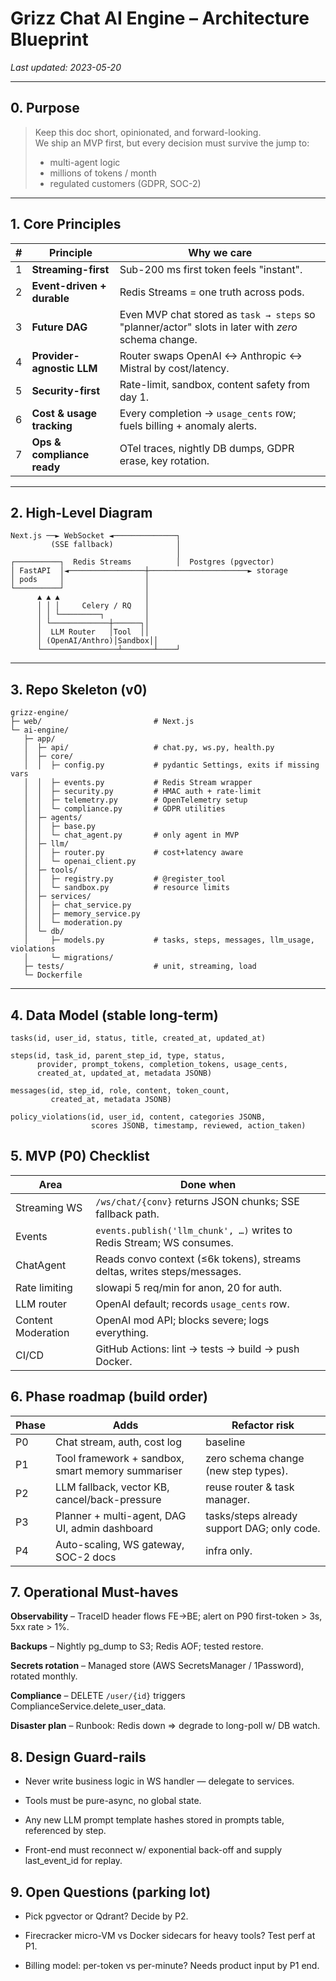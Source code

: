 # Grizz Chat AI Engine – Architecture Blueprint  
*Last updated: 2023-05-20*

---

## 0. Purpose

> Keep this doc short, opinionated, and forward-looking.  
> We ship an MVP first, but every decision must survive the jump to:
>  * multi-agent logic  
>  * millions of tokens / month  
>  * regulated customers (GDPR, SOC-2)  

---

## 1. Core Principles

| # | Principle | Why we care |
|---|-----------|-------------|
| 1 | **Streaming-first** | Sub-200 ms first token feels "instant". |
| 2 | **Event-driven + durable** | Redis Streams = one truth across pods. |
| 3 | **Future DAG** | Even MVP chat stored as `task → steps` so "planner/actor" slots in later with *zero* schema change. |
| 4 | **Provider-agnostic LLM** | Router swaps OpenAI ↔ Anthropic ↔ Mistral by cost/latency. |
| 5 | **Security-first** | Rate-limit, sandbox, content safety from day 1. |
| 6 | **Cost & usage tracking** | Every completion → `usage_cents` row; fuels billing + anomaly alerts. |
| 7 | **Ops & compliance ready** | OTel traces, nightly DB dumps, GDPR erase, key rotation. |

---

## 2. High-Level Diagram

```
Next.js ──► WebSocket ◄──────────────┐
         (SSE fallback)              │
                                     │
┌──────────┐  Redis Streams          │  Postgres (pgvector)
│ FastAPI  │◄─────────────────┼──────────────────────► storage
│ pods     │                  │
└──────────┘                  │
      ▲ ▲ ▲                   │
      │ │ │     Celery / RQ   │
      │ │ └─────────┐         │
      │ └─────────────┼──────┐│
      │  LLM Router   │Tool  ││
      │ (OpenAI/Anthro)│Sandbox││
      └─────────────────┴───────┴────┘
```

---

## 3. Repo Skeleton (v0)

```
grizz-engine/
├─ web/                         # Next.js
└─ ai-engine/                   
   ├─ app/
   │  ├─ api/                   # chat.py, ws.py, health.py
   │  ├─ core/
   │  │  ├─ config.py           # pydantic Settings, exits if missing vars
   │  │  ├─ events.py           # Redis Stream wrapper
   │  │  ├─ security.py         # HMAC auth + rate-limit
   │  │  ├─ telemetry.py        # OpenTelemetry setup
   │  │  └─ compliance.py       # GDPR utilities
   │  ├─ agents/
   │  │  ├─ base.py
   │  │  └─ chat_agent.py       # only agent in MVP
   │  ├─ llm/
   │  │  ├─ router.py           # cost+latency aware
   │  │  └─ openai_client.py
   │  ├─ tools/
   │  │  ├─ registry.py         # @register_tool
   │  │  └─ sandbox.py          # resource limits
   │  ├─ services/
   │  │  ├─ chat_service.py
   │  │  ├─ memory_service.py
   │  │  └─ moderation.py
   │  └─ db/
   │     ├─ models.py           # tasks, steps, messages, llm_usage, violations
   │     └─ migrations/
   ├─ tests/                    # unit, streaming, load
   └─ Dockerfile
```

---

## 4. Data Model (stable long-term)

```
tasks(id, user_id, status, title, created_at, updated_at)

steps(id, task_id, parent_step_id, type, status,
      provider, prompt_tokens, completion_tokens, usage_cents,
      created_at, updated_at, metadata JSONB)

messages(id, step_id, role, content, token_count,
         created_at, metadata JSONB)

policy_violations(id, user_id, content, categories JSONB,
                  scores JSONB, timestamp, reviewed, action_taken)
```

## 5. MVP (P0) Checklist

| Area | Done when |
|------|-----------|
| Streaming WS | `/ws/chat/{conv}` returns JSON chunks; SSE fallback path. |
| Events | `events.publish('llm_chunk', …)` writes to Redis Stream; WS consumes. |
| ChatAgent | Reads convo context (≤6k tokens), streams deltas, writes steps/messages. |
| Rate limiting | slowapi 5 req/min for anon, 20 for auth. |
| LLM router | OpenAI default; records `usage_cents` row. |
| Content Moderation | OpenAI mod API; blocks severe; logs everything. |
| CI/CD | GitHub Actions: lint → tests → build → push Docker. |

## 6. Phase roadmap (build order)

| Phase | Adds | Refactor risk |
|-------|------|---------------|
| P0 | Chat stream, auth, cost log | baseline |
| P1 | Tool framework + sandbox, smart memory summariser | zero schema change (new step types). |
| P2 | LLM fallback, vector KB, cancel/back-pressure | reuse router & task manager. |
| P3 | Planner + multi-agent, DAG UI, admin dashboard | tasks/steps already support DAG; only code. |
| P4 | Auto-scaling, WS gateway, SOC-2 docs | infra only. |

## 7. Operational Must-haves

**Observability** – TraceID header flows FE→BE; alert on P90 first-token > 3s, 5xx rate > 1%.

**Backups** – Nightly pg_dump to S3; Redis AOF; tested restore.

**Secrets rotation** – Managed store (AWS SecretsManager / 1Password), rotated monthly.

**Compliance** – DELETE `/user/{id}` triggers ComplianceService.delete_user_data.

**Disaster plan** – Runbook: Redis down ⇒ degrade to long-poll w/ DB watch.

## 8. Design Guard-rails

- Never write business logic in WS handler — delegate to services.

- Tools must be pure-async, no global state.

- Any new LLM prompt template hashes stored in prompts table, referenced by step.

- Front-end must reconnect w/ exponential back-off and supply last_event_id for replay.

## 9. Open Questions (parking lot)

- Pick pgvector or Qdrant? Decide by P2.

- Firecracker micro-VM vs Docker sidecars for heavy tools? Test perf at P1.

- Billing model: per-token vs per-minute? Needs product input by P1 end. 